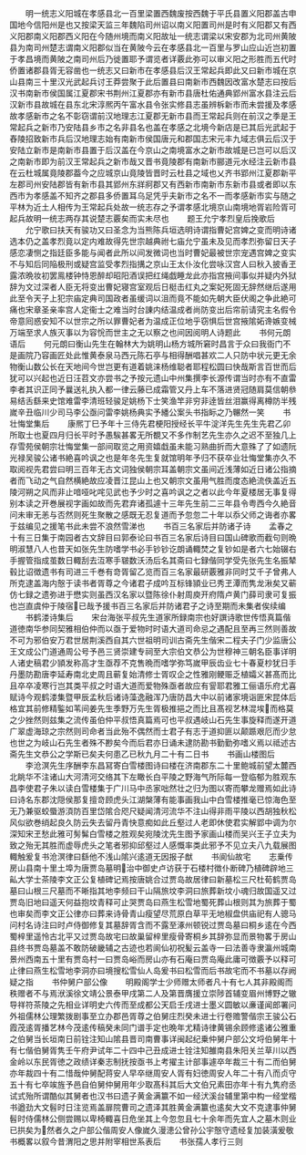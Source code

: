 <!-- { "loadSidebar": true } -->
　　明一统志义阳城在孝感县北一百里梁置西魏废按西魏于平氏县置义阳郡盖古申国地今信阳州是也又按梁天监三年魏陷司州诏以南义阳置司州是时有义阳郡又有西义阳郡南义阳郡西义阳在今随州境而南义阳故址一统志谓梁以宋安郡为北司州黄陂县为南司州楚志谓南义阳郡似当在黄陂今云在孝感县北一百里与罗山应山近岂初置于孝昌境而黄陂之南司州后乃徙置耶予谓览者详覈此弥可以审义阳之形胜而五代时侨置诸郡县胥无容凿也一统志又曰新市在孝感县后汉王常起兵即此又曰新市城在京山县南三十里汉光武起兵讨王莽尝聚于此后置县曰南新市西魏因改富水楚志曰按后汉书南新市侯国属江夏郡宋书荆州江夏郡亦有新市县唐杜佑通典郢州富水县注云后汉新市县故城在县东北宋淳熈丙午富水县令张实修县志虽辨柝新市而未尝援及孝感故孝感新市之名不彰窃谓前汉地理志江夏郡无新市县而王常起兵则在前汉之季是王常起兵之新市乃安陆县乡市之名非县名也盖在孝感之北境今新店是已其后光武起于舂陵招致新市兵后汉地理志始有南新市侯国唐元和郡国志宋元丰九域志俱云后汉于安陆立新市是南新市县置于后汉盖在今京山之南境富水之新市故城是已岂可以后汉之南新市即为前汉王常起兵之新市哉又晋书竟陵郡有南新市郦道元水经注云新市县在云杜城属竟陵郡葢今之应城京山竟陵皆晋时云杜县之域也乂齐书郢州江夏郡新平左郡司州安陆郡皆有新市县其郢州东牂牁郡又有西新市南新市东新市县或者即以东西市为孝感盖不知齐之郡县多侨置耳乌足凭乎夫新市之名不一而孝感新市实与随之平林为近土人相传为王常起兵处故一统志存之予谓孝感北境京山南境地胥岩险胥可起兵故明一统志两存其说楚志覈矣而实未尽也
　　题王允宁孝烈皇后挽歌后
　　允宁歌曰扶天有骏功又曰圣念为当熊陈兵垣选明诗谓指曹妃宫婢之变而明诗诸选本仍之盖孝烈竟以定内难故得先世宗越典祔七庙允宁虽未及见而孝烈弥留日天子感恋凄恻之指廷臣多能与闻者此所以间发微词也当时曹妃最被世宗宠遇宫婢之变实不与知后同陥极刑或疑宫监受孝烈指搆之京山王太仆汝化尝咏汉宫人曰秋入披香玊露浓晩妆初罢鳯楼钟恃恩醉却昭阳酒误把红绳戯睡龙此亦指宫掖间事似并疑内外狱辞为文过深者人臣无将变出曹妃寝宫室观后日梃击红丸之案妃死固无辞然继后遂用此至令天子上犯宗庙定典司国政者虽缓词以沮而竟不能如先朝大臣伏阁之争此絶可痛也宋章圣亲率宫人定衞士之难当时台諌内结温成者尚防变出后帘前请究主名假令帝意囘惑安知不以世宗之所以罪曹妃者为温成正位地乎窃惧后世宫掖隂妬谗嫉变械万端至求人族灭事以为容恱而世主之无以察之也间因阅明人诗题此
　　书何元朗语后
　　何元朗曰衡山先生在翰林大为姚明山杨方城所窘时昌言于众曰我衙门不是画院乃容画匠处此惟黄泰泉马西元陈石亭与相得酬唱甚欢二人只防中状元更无余物衡山数公长在天地间今世岂更有道着姚涞杨维聪者耶程松圆曰快哉斯言百世而后犹可以兴起也近日汪苕文亦尝书之予按元遗山中州集撰李长源传谓当时亦有不直雷李者其识正同予曩送礼执入都一律云藤已成霜管又丹上车不落进贤冠随肩莫信朝叅易结舌繇来史馆难雷李清班轻骏足姚杨下士笑渔竿非穷非逹皆丝泪赢得离樽防半残嵗辛丑临川少司马李公亟问雷李姚杨典实予繙公案头书指眎之乃冁然一笑
　　书壮悔堂集后
　　康熈丁巳予年十三侍先君梗阳授经长平牛淀洋先生先生先君乙卯所取士也夏四月归长平时予愚騃甚畧无所覩又不多作制艺先生亦久之迟不至独几上存雪苑侯朝宗壮悔堂集一部间取览之用资嬉戱虽未能习熟曲折而大意殊了了如遗阮光禄吴骏公诸书絶喜吟讽之也是年冬先生复就馆明年予归不获卒业壮悔堂集亦久不取阅视先君尝曰明三百年无古文词独侯朝宗耳盖朝宗文虽间近浅薄如近日诸公指摘者而飞动之气自然横絶故应凌晋江昆山上也又朝宗文虽用气胜而度态絶流佚盖近五陵河朔之风而非止喑哑叱咤见武也予少时之喜吟讽之之者以此今年夏楼居无事复得别本读之开巻展视字画如故而先君弃诸孤遽十三年先生前二三年县令粤西今久絶音问未审无恙与否然则死生聚散之感既无忍复道而予忽忽二十年以忝父师之诲者亦畧于兹编见之援笔书此未尝不浪然雪涕也
　　书百三名家后并防诸子诗
　　孟春之十有三日集于南园者古文辞目曰郭泰论曰书百三名家后诗目曰国山碑歌而截句则晩明淑慧八人也昔天如张先生防嗜学书必手钞钞讫朗诵輙焚之复钞如是者六七始辍右手握管指成茧数日輙刮去沍寒手皲数沃汤后名其斋曰七録偕同学受先张先生名振辇毂比诏徴遗书有司进三千巻有竒胥留乙览而百三名家最研覈雅非同时艾千子曾弗人所克逮盖海内慤于读书者胥尊之今诸君子成吟互标锋頴业已秀玊潭而隽龙湫矣又蕲仿七録之遗弥进于懋实则虽西汉名家以暨陈徐仆射周庾开府隋卢黄门薛司隶可复振也岂直虞仲于陵宿已哉予援书百三名家后并防诸君子之诗至期而未集者俟续编
　　书鹤溇诗集后
　　宋台海张平叔先生道家所録南宗也好譔诗歌世传悟真篇偕道徳南华参同契雅相伯仲而以亟于爱物时时语大道司命忌之遇配且至再三然则善故不可为邪伯安万君世居荆溪西自其六世祖明司训古斋先生偕宋二程夫子门少监唐公王文成公门道通周公号予邑三贤崇建专祠至大宗伯文恭公为世穆神三朝名臣事详明人诸史稿君少頴发称高才生亟荐不克售晩而嗜学弥笃嵗甲辰齿业七十春夏杪犹日手丹墨防勘唐李延寿南北史周且蕲复始清修士胥叹企之性雅刚鲠赈乏植孀义甚髙而比且卒卒凌寒行岂其类平叔之时语大道而爱物殊亟者故应有諐耶君雅工俪语乐府尤喜赋诗今观鹤溇集暨甲辰孟秋后诸诗藻逸融浑乃唐防昌大中以前诸家境诣匪宋昆体后格宜其前修精鍳如苇间姜先生季野万先生胥极推挹之而比且髙视艺林混埃而格莫之少挫然则兹集之流传虽伯仲平叔悟真篇焉可也平叔遇岐山石先生事旋释而遂开道广翠虚海琼之宗然则司命者当此殆不偶然而士君子有志于道抑匪以颠踬艰厄而少怠也世之为岐山石先生者殊不尠矣今而后君亦日诵未逮防勘书勤勤弥嗜义焉以祗述古斋先生文恭公之学斯已矣夫何患乙已秋九月二十有二日书
　　书画山楼图后
　　李沧溟先生序酬李东昌冩寄白雪楼图诗曰楼在济南郡东二十里鲍城前望太麓西北眺华不注诸山大河清河交络其下左瞰长白平陵之野海气所际每一登临郁为胜观东昌李使君子朱以读白雪楼集于广川马中丞家咄然壮之归为图以寄而攀龙赠焉如此诗曰诗名东郡沈隠侯那复擅竒顾虎头江湖槃薄有能事画我山中白雪楼推毫已惊海色至无乃兼驱蛟蜃游湏防百里岱隂合咫尺疑闻清河流华不注山得非雨平陵以西胡独秋松风似欲巻绡起良久防云失去留丹青快意痴如此丘壑过人老即休使君实解郢中调为尔深知宋玊愁此雅可髣髴白雪楼之胜观矣宛陵沈先生图予家画山楼而吴兴王子立夫为致之殆无其胜而虚辱虎头之笔者邪抑邱壑过人感慨率类此邪予不见立夫八九载展图輙触爰复书沧溟律曰繇他不浅山隂兴逺道无因报子猷
　　书阆仙故宅
　　志乗传房山县南十里土埠为唐贾岛墓明治中御史卢访获于石楼村徴仆断碑乃植碑辟地三畆大学士茶陵李文正公复植碑记焉按唐姚合过贾岛故居律曰新墓松三尺杜荀鹤贾岛墓曰山根三尺墓而不晰指其地李频曰干山隔旅坟李洞曰旅葬新坟小魂归故国遥又过贾岛旧地曰遥天何益抱坟青释可止哭贾岛曰燕生松雪地蜀死葬山根则其为旅葬于蜀也审矣而李文正公律亦曰葬来诗骨青山瘦望尽荒原白草平无地椒盘供庙祀有人骢马问村名诗注曰时卢侍御修复其墓辞胥含而不露至涿州顿锐过贾岛墓曰桐乡逺在今西蜀梓里遥怜古北平又过贾岛故宅曰故巢留梓里瘦骨寄桐乡其辞弥显而景物畧于房山县终书贾岛墓盖不敢防破畿辅之古迹也若阆仙初祝髪云盖寺一曰法善寺隶瀛州城南景州西南五十里有贾岛村一曰贾岛峪而房山亦有石庵曰贾岛庵此庸可徴覈予以释可止律曰燕生松雪地李洞亦曰境搜松雪仙人岛爰书曰松雪而后书故宅而不书墓以存阙疑之指
　　书仲舅户部公像
　　明殿阁学士少师赠太师者凡十有七人其非殿阁而秩赠者不与焉洑溪徐文靖公景泰甲戌第二人及第晋膺援立崇陟首辅变眉州博野之辙导祥符茶陵之先相业详明史六传而至成都公天启壬戌进士墨义圆敏以亷谨闻郎署问外祖儒林公理繁拨剧事至立办郡邑胥尊之伯舅庄烈癸未进士行卷赡警偕宗王骏公石霞茂逺胥播艺林今茂逺传稿癸未同门谱手定也晩年尤精诗律黄锡余顾修逺诸公雅重之伯舅当长垣南日前铨注知山隂县晋司南曹事详闽起纪乗仲舅户部公文埒伯舅年十有七偕伯舅胥隽壬午府尹试年二十四中己丑成进士铨注知雒南县朱阳关兰草川以西金岭以东民胥徳之政绩详秦志制抚按亟书上考擢主计部事遽卒年裁三十有二而伯舅亦年裁四十有二惜哉仲舅配蒋安人早卒继周安人胥有妇徳周安人年二十有八而贞守五十有七卒竢旌予邑自伯舅仲舅用年少取髙科其后大文伯兄素田亦年十有九隽府丞试式殆所谓酷似其舅者也汉书曰遗子黄金满籝不如一经汱溪台辅里第中构一经堂楷书遒劲大文髫时日注览焉盖扉院曹司之遗泽其胜黄金满籝也逺矣大文不克逮事仲舅髫时侍儒林公侧尝赐以卑椅輙喜日危坐其上今忽忽且七十余年而先宜人之墓木则业已拱矣为然者久之户部公偕周安人像嵗久漫漶公曾孙公宇慤守遗经复加装潢爰敬书概畧以叙今昔渭阳之思并附宰相世系表后
　　书张孺人孝行三则
